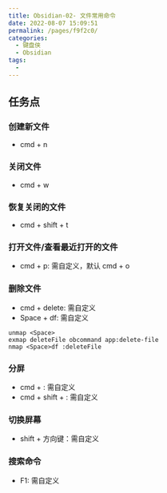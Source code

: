 ```yaml
---
title: Obsidian-02- 文件常用命令
date: 2022-08-07 15:09:51
permalink: /pages/f9f2c0/
categories:
  - 键盘侠
  - Obsidian
tags:
  -
---
```


## 任务点

### 创建新文件

- cmd + n

### 关闭文件

- cmd + w

### 恢复关闭的文件

- cmd + shift + t

### 打开文件/查看最近打开的文件

- cmd + p: 需自定义，默认 cmd + o

### 删除文件

- cmd + delete: 需自定义
- Space + df: 需自定义

```vim
unmap <Space>
exmap deleteFile obcommand app:delete-file
nmap <Space>df :deleteFile
```

### 分屏

- cmd + \: 需自定义
- cmd + shift + \: 需自定义

### 切换屏幕

- shift + 方向键：需自定义

### 搜索命令

- F1: 需自定义
